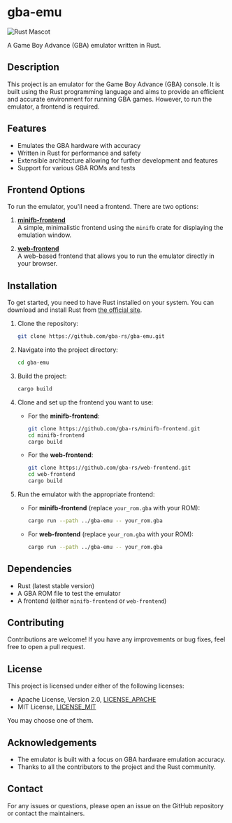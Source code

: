 # gba-emu

![Rust Mascot](https://www.rust-lang.org/logos/rust-logo-256x256.png)

A Game Boy Advance (GBA) emulator written in Rust.

## Description

This project is an emulator for the Game Boy Advance (GBA) console. It is built using the Rust programming language and aims to provide an efficient and accurate environment for running GBA games. However, to run the emulator, a frontend is required.

## Features

- Emulates the GBA hardware with accuracy
- Written in Rust for performance and safety
- Extensible architecture allowing for further development and features
- Support for various GBA ROMs and tests

## Frontend Options

To run the emulator, you'll need a frontend. There are two options:

1. **[minifb-frontend](https://github.com/gba-rs/minifb-frontend)**  
   A simple, minimalistic frontend using the `minifb` crate for displaying the emulation window.

2. **[web-frontend](https://github.com/gba-rs/web-frontend)**  
   A web-based frontend that allows you to run the emulator directly in your browser.

## Installation

To get started, you need to have Rust installed on your system. You can download and install Rust from [the official site](https://www.rust-lang.org/).

1. Clone the repository:

    ```bash
    git clone https://github.com/gba-rs/gba-emu.git
    ```

2. Navigate into the project directory:

    ```bash
    cd gba-emu
    ```

3. Build the project:

    ```bash
    cargo build
    ```

4. Clone and set up the frontend you want to use:

    - For the **minifb-frontend**:

        ```bash
        git clone https://github.com/gba-rs/minifb-frontend.git
        cd minifb-frontend
        cargo build
        ```

    - For the **web-frontend**:

        ```bash
        git clone https://github.com/gba-rs/web-frontend.git
        cd web-frontend
        cargo build
        ```

5. Run the emulator with the appropriate frontend:

    - For **minifb-frontend** (replace `your_rom.gba` with your ROM):

        ```bash
        cargo run --path ../gba-emu -- your_rom.gba
        ```

    - For **web-frontend** (replace `your_rom.gba` with your ROM):

        ```bash
        cargo run --path ../gba-emu -- your_rom.gba
        ```

## Dependencies

- Rust (latest stable version)
- A GBA ROM file to test the emulator
- A frontend (either `minifb-frontend` or `web-frontend`)

## Contributing

Contributions are welcome! If you have any improvements or bug fixes, feel free to open a pull request.

## License

This project is licensed under either of the following licenses:

- Apache License, Version 2.0, [LICENSE_APACHE](LICENSE_APACHE)
- MIT License, [LICENSE_MIT](LICENSE_MIT)

You may choose one of them.

## Acknowledgements

- The emulator is built with a focus on GBA hardware emulation accuracy.
- Thanks to all the contributors to the project and the Rust community.

## Contact

For any issues or questions, please open an issue on the GitHub repository or contact the maintainers.
